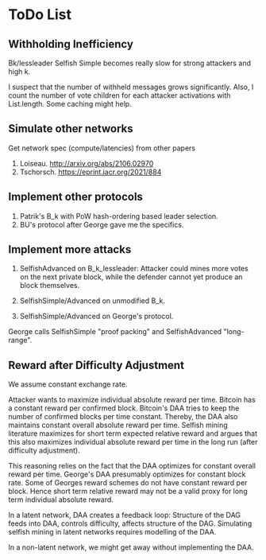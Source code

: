 # ToDo List

## Withholding Inefficiency

Bk/lessleader Selfish Simple becomes really slow for strong attackers
and high k.

I suspect that the number of withheld messages grows significantly.
Also, I count the number of vote children for each attacker activations
with List.length. Some caching might help.

## Simulate other networks

Get network spec (compute/latencies) from other papers

1. Loiseau. http://arxiv.org/abs/2106.02970
2. Tschorsch. https://eprint.iacr.org/2021/884

## Implement other protocols

1. Patrik's B_k with PoW hash-ordering based leader selection.
2. BU's protocol after George gave me the specifics.

## Implement more attacks

1. SelfishAdvanced on B_k_lessleader: Attacker could mines more votes on
the next private block, while the defender cannot yet produce an block
themselves.

2. SelfishSimple/Advanced on unmodified B_k.

3. SelfishSimple/Advanced on George's protocol.

George calls SelfishSimple "proof packing" and SelfishAdvanced
"long-range".

## Reward after Difficulty Adjustment

We assume constant exchange rate.

Attacker wants to maximize individual absolute reward per time. Bitcoin
has a constant reward per confirmed block. Bitcoin's DAA tries to keep
the number of confirmed blocks per time constant. Thereby, the DAA also
maintains constant overall absolute reward per time. Selfish mining
literature maximizes for short term expected relative reward and argues
that this also maximizes individual absolute reward per time in the long
run (after difficulty adjustment).

This reasoning relies on the fact that the DAA optimizes for constant
overall reward per time. George's DAA presumably optimizes for constant
block rate. Some of Georges reward schemes do not have constant reward
per block. Hence short term relative reward may not be a valid proxy for
long term individual absolute reward.

In a latent network, DAA creates a feedback loop: Structure of the DAG
feeds into DAA, controls difficulty, affects structure of the DAG.
Simulating selfish mining in latent networks requires modelling of the
DAA.

In a non-latent network, we might get away without implementing the DAA.
